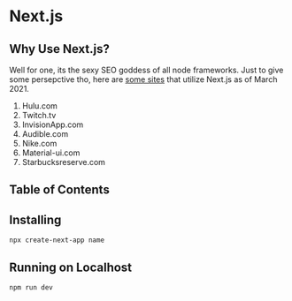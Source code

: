 # Next.js

## Why Use Next.js?

Well for one, its the sexy SEO goddess of all node frameworks. Just to give some persepctive tho, here are [some sites](https://nextjs.org/showcase) that utilize Next.js as of March 2021.

1. Hulu.com
1. Twitch.tv
1. InvisionApp.com
1. Audible.com
1. Nike.com
1. Material-ui.com
1. Starbucksreserve.com

## Table of Contents

## Installing

```
npx create-next-app name
```

## Running on Localhost

```
npm run dev
```
